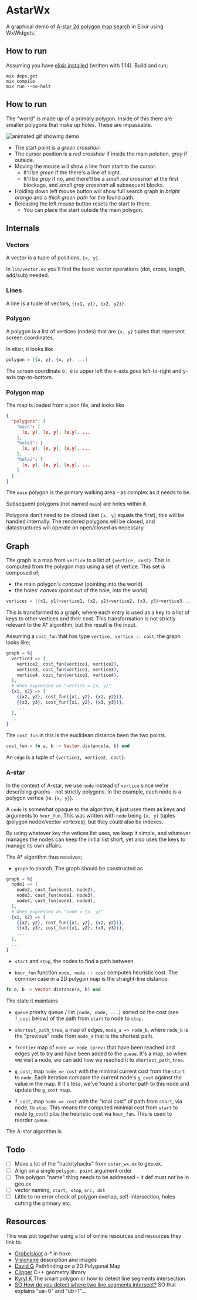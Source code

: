 # AstarWx

A graphical demo of
[A-star 2d polygon map search](https://en.wikipedia.org/wiki/A*_search_algorithm)
in Elixir using WxWidgets.

## How to run

Assuming you have
[elixir installed](https://elixir-lang.org/install.html) (written with
1.14). Build and run;

```
mix deps.get
mix compile
mix run --no-halt
```
## How to run

The "world" is made up of a primary polygon. Inside of this there are
smaller polygons that make up holes. These are impassable.

![animated gif showing demo](/images/a-star-sample.gif?raw=true "A-star demo")

* The start point is a *green crosshair*.
* The cursor position is a *red crosshair* if inside the main polution, *gray* if outside.
* Moving the mouse will show a line from start to the cursor.
  * It'll be *green* if the there's a line of sight.
  * It'll be *gray* if no, and there'll be a *small red crosshair* at
    the first blockage, and *small gray crosshair* all subsequent
    blocks.
* Holding down left mouse button will show full search graph in
  *bright orange* and a *thick green path* for the found path.
* Releasing the left mouse button resets the start to there.
  * You can place the start outside the main polygon.

## Internals

### Vectors

A vector is a tuple of positions, `{x, y}`.

In `lib/vector.ex` you'll find the basic vector operations (dot,
cross, length, add/sub) needed.

### Lines

A line is a tuple of vectors, `{{x1, y1}, {x2, y2}}`.

### Polygon

A polygon is a list of vertices (nodes) that are `{x, y}` tuples that
represent screen coordinates.

In elixir, it looks like

```elixir
polygon = [{x, y}, {x, y}, ...]
```

The screen coordinate `0, 0` is upper left the x-axis goes
left-to-right and y-axis top-to-bottom.

### Polygon map

The map is loaded from a json file, and looks like

```json
{
  "polygons": [
    "main": [
      [x, y], [x, y], [x,y], ...
    ],
    "hole1": [
      [x, y], [x, y], [x,y], ...
    ],
    "hole2": [
      [x, y], [x, y], [x,y], ...
    ]
  ]
}
```

The `main` polygon is the primary walking area - as complex as it
needs to be.

Subsequent polygons (not named `main`) are holes within it.

Polygons don't need to be closed (last `[x, y]` equals the first),
this will be handled internally. The rendered polygons will be closed,
and datastructures will operate on open/closed as necessary.

## Graph

The graph is a map from `vertice` to a list of `{vertice, cost}`. This
is computed from the polygon map using a set of vertice. This set is
composed of;

* the main polygon's *concave*  (pointing into the world)
* the holes' *convex* (point out of the hole, into the world)


```elixir
vertices = [{x1, y1}=vertice1, {x2, y2}=vertice2, {x3, y3}=vertice3...]
```

This is transformed to a graph, where each entry is used as a key to a
list of keys to other vertices and their cost. This transformation is
not strictly relevant to the A* algorithm, but the result is the
input.

Assuming a `cost_fun` that has type `vertice, vertice :: cost`, the graph looks like;

```elixir
graph = %{
  vertice1 => [
    vertice2, cost_fun(vertice1, vertice2),
    vertice3, cost_fun(vertice1, vertice3),
    vertice4, cost_fun(vertice1, vertice4),
  ],
  # When expressed as "vertice = {x, y}"
  {x1, x2} => [
    {{x2, y2}, cost_fun({x1, y2}, {x2, y2})},
    {{x3, y3}, cost_fun({x1, y2}, {x3, y3})},
    ...
  ],
  ...
}
```

The `cost_fun` in this is the euclidean distance been the two points.

```elixir
cost_fun = fn a, b -> Vector.distance(a, b) end
```

An `edge` is a tuple of `{vertice1, vertice2, cost}`.


### A-star

In the context of A-star, we use `node` instead of `vertice` since we're
describing graphs - not strictly polygons. In the example, each node
is a polygon vertice (ie. `{x, y}`).

A `node` is somewhat opaque to the algorithm, it just uses them as
keys and arguments to `heur_fun`. This was written with `node` being
`{x, y}` tuples (polygon nodex/vector vertexes), but they could also be
indexes.

By using whatever key the vetices list uses, we keep it simple, and
whatever manages the nodes can keep the initial list short, yet
also uses the keys to manage its own affairs.

The A* algorithm thus receives;

* `graph` to search. The graph should be constructed as

```elixir
graph = %{
  node1 => [
    node2, cost_fun(node1, node2),
    node3, cost_fun(node1, node3),
    node4, cost_fun(node1, node4),
  ],
  # When expressed as "node = {x, y}"
  {x1, x2} => [
    {{x2, y2}, cost_fun({x1, y2}, {x2, y2})},
    {{x3, y3}, cost_fun({x1, y2}, {x3, y3})},
    ...
  ],
  ...
}
```

* `start` and `stop`, the nodes to find a path between.

* `heur_fun` function `node, node :: cost` computes heuristic
  cost. The common case in a 2D polygon map is the straight-line
  distance.

```elixir
fn a, b -> Vector.distance(a, b) end
```

The state it maintains

* `queue` priority queue / list `[node, node, ...]` sorted on
  the cost (see `f_cost` below) of the path from `start` to node to
  `stop`.

* `shortest_path_tree`, a map of edges, `node_a => node_b`,
  where `node_b` is the "previous" node from `node_a` that is
  the shortest path.

* `frontier` map of `node => node (prev)` that have been reached
  and edges yet to try and have been added to the `queue`. It's a map,
  so when we visit a node, we can add how we reached it to
  `shortest_path_tree`.

* `g_cost`, map `node => cost` with the minimal current cost from
  the `start` to `node`. Each iteration compare the current
  node's `g_cost` against the value in the map. If it's less, we've
  found a shorter path to this node and update the `g_cost` map.

* `f_cost`, map `node => cost` with the "total cost" of path from
  `start`, via node, to `stop`. This means the computed minimal
  cost from `start` to node (`g_cost`) plus the heuristic cost via
  `heur_fun`. This is used to reorder `queue`.


The A-star algorithm is

## Todo

- [ ] Move a lot of the "hackityhacks" from `astar_wx.ex` to geo.ex.
- [ ] Align on a single `polygon, point` argument order
- [ ] The polygon "name" thing needs to be addressed - it def must not be in geo.ex
- [ ] vector naming, `start, stop`, `src, dst`
- [ ] Little to no error check of polygon overlap, self-intersection, holes cutting the primary etc.

## Resources

This was put together using a lot of online resources and resources they link to.

* [Grobelsloot](https://github.com/MicUurloon/AdventurePathfinding/tree/master) a-* in haxe.
* [Visionaire](https://wiki.visionaire-tracker.net/wiki/Scenes_and_Objects) description and images
* [David G](https://www.david-gouveia.com/pathfinding-on-a-2d-polygonal-map) Pathfinding on a 2D Polygonal Map
* [Clipper](https://sourceforge.net/p/polyclipping/code/HEAD/tree/trunk/cpp/clipper.hpp) C++ geometry library
* [Kyryl K](https://khorbushko.github.io/article/2021/07/15/the-area-polygon-or-how-to-detect-line-segments-intersection.html) The smart polygon or how to detect line segments intersection
* [SO How do you detect where two line segments intersect?](https://stackoverflow.com/questions/563198/how-do-you-detect-where-two-line-segments-intersect) SO that explains "ua=0" and "ub=1"...
